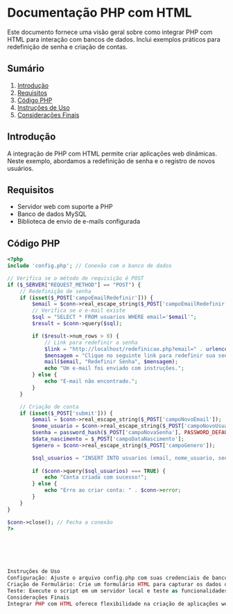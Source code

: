 # Documentação PHP com HTML

Este documento fornece uma visão geral sobre como integrar PHP com HTML para interação com bancos de dados. Inclui exemplos práticos para redefinição de senha e criação de contas.

## Sumário

1. [Introdução](#introdução)
2. [Requisitos](#requisitos)
3. [Código PHP](#código-php)
4. [Instruções de Uso](#instruções-de-uso)
5. [Considerações Finais](#considerações-finais)

## Introdução

A integração de PHP com HTML permite criar aplicações web dinâmicas. Neste exemplo, abordamos a redefinição de senha e o registro de novos usuários.

## Requisitos

- Servidor web com suporte a PHP
- Banco de dados MySQL
- Biblioteca de envio de e-mails configurada

## Código PHP

```php
<?php
include 'config.php'; // Conexão com o banco de dados

// Verifica se o método de requisição é POST
if ($_SERVER["REQUEST_METHOD"] == "POST") {
    // Redefinição de senha
    if (isset($_POST['campoEmailRedefinir'])) {
        $email = $conn->real_escape_string($_POST['campoEmailRedefinir']);
        // Verifica se o e-mail existe
        $sql = "SELECT * FROM usuarios WHERE email='$email'";
        $result = $conn->query($sql);

        if ($result->num_rows > 0) {
            // Link para redefinir a senha
            $link = "http://localhost/redefinicao.php?email=" . urlencode($email);
            $mensagem = "Clique no seguinte link para redefinir sua senha: " . $link;
            mail($email, "Redefinir Senha", $mensagem);
            echo "Um e-mail foi enviado com instruções.";
        } else {
            echo "E-mail não encontrado.";
        }
    }

    // Criação de conta
    if (isset($_POST['submit'])) {
        $email = $conn->real_escape_string($_POST['campoNovoEmail']);
        $nome_usuario = $conn->real_escape_string($_POST['campoNovoUsuario']);
        $senha = password_hash($_POST['campoNovaSenha'], PASSWORD_DEFAULT);
        $data_nascimento = $_POST['campoDataNascimento'];
        $genero = $conn->real_escape_string($_POST['campoGenero']);

        $sql_usuarios = "INSERT INTO usuarios (email, nome_usuario, senha, data_nascimento, genero) VALUES ('$email', '$nome_usuario', '$senha', '$data_nascimento', '$genero')";
        
        if ($conn->query($sql_usuarios) === TRUE) {
            echo "Conta criada com sucesso!";
        } else {
            echo "Erro ao criar conta: " . $conn->error;
        }
    }
}

$conn->close(); // Fecha a conexão
?>






Instruções de Uso
Configuração: Ajuste o arquivo config.php com suas credenciais de banco de dados.
Criação de Formulário: Crie um formulário HTML para capturar os dados dos usuários.
Teste: Execute o script em um servidor local e teste as funcionalidades.
Considerações Finais
Integrar PHP com HTML oferece flexibilidade na criação de aplicações web. Este exemplo é um ponto de partida para projetos mais complexos.
